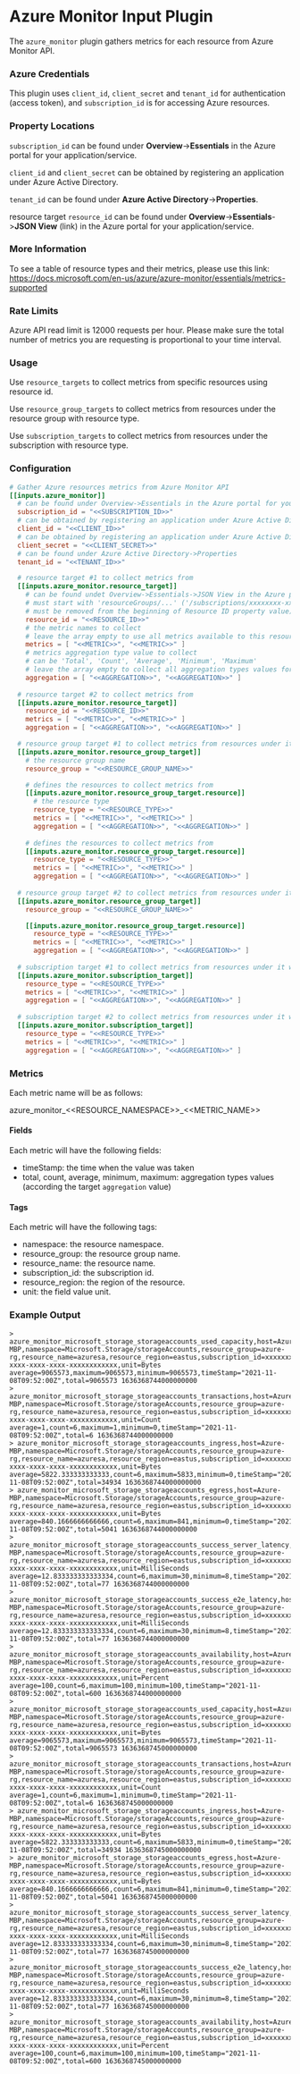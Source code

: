 # Azure Monitor Input Plugin

The `azure_monitor` plugin gathers metrics for each resource from Azure Monitor API.

### Azure Credentials

This plugin uses `client_id`, `client_secret` and `tenant_id` for authentication (access token),
and `subscription_id` is for accessing Azure resources.

### Property Locations

`subscription_id` can be found under **Overview**->**Essentials** in the Azure portal for your application/service.

`client_id` and `client_secret` can be obtained by registering an application under Azure Active Directory.

`tenant_id` can be found under **Azure Active Directory**->**Properties**.

resource target `resource_id` can be found under **Overview**->**Essentials**->**JSON View** (link) in the Azure 
portal for your application/service.

### More Information

To see a table of resource types and their metrics, please use this link:
<https://docs.microsoft.com/en-us/azure/azure-monitor/essentials/metrics-supported>

### Rate Limits

Azure API read limit is 12000 requests per hour. 
Please make sure the total number of metrics you are requesting is proportional to your time interval.

### Usage

Use `resource_targets` to collect metrics from specific resources using resource id.

Use `resource_group_targets` to collect metrics from resources under the resource group with resource type.

Use `subscription_targets` to collect metrics from resources under the subscription with resource type.

### Configuration

```toml
# Gather Azure resources metrics from Azure Monitor API
[[inputs.azure_monitor]]
  # can be found under Overview->Essentials in the Azure portal for your application/service
  subscription_id = "<<SUBSCRIPTION_ID>>"
  # can be obtained by registering an application under Azure Active Directory
  client_id = "<<CLIENT_ID>>"
  # can be obtained by registering an application under Azure Active Directory
  client_secret = "<<CLIENT_SECRET>>"
  # can be found under Azure Active Directory->Properties
  tenant_id = "<<TENANT_ID>>"

  # resource target #1 to collect metrics from
  [[inputs.azure_monitor.resource_target]]
    # can be found undet Overview->Essentials->JSON View in the Azure portal for your application/service
    # must start with 'resourceGroups/...' ('/subscriptions/xxxxxxxx-xxxx-xxxx-xxx-xxxxxxxxxxxx'
    # must be removed from the beginning of Resource ID property value)
    resource_id = "<<RESOURCE_ID>>"
    # the metric names to collect
    # leave the array empty to use all metrics available to this resource
    metrics = [ "<<METRIC>>", "<<METRIC>>" ]
    # metrics aggregation type value to collect
    # can be 'Total', 'Count', 'Average', 'Minimum', 'Maximum'
    # leave the array empty to collect all aggregation types values for each metric
    aggregation = [ "<<AGGREGATION>>", "<<AGGREGATION>>" ]
    
  # resource target #2 to collect metrics from
  [[inputs.azure_monitor.resource_target]]
    resource_id = "<<RESOURCE_ID>>"
    metrics = [ "<<METRIC>>", "<<METRIC>>" ]
    aggregation = [ "<<AGGREGATION>>", "<<AGGREGATION>>" ]

  # resource group target #1 to collect metrics from resources under it with resource type
  [[inputs.azure_monitor.resource_group_target]]
    # the resource group name
    resource_group = "<<RESOURCE_GROUP_NAME>>"

    # defines the resources to collect metrics from
    [[inputs.azure_monitor.resource_group_target.resource]]
      # the resource type
      resource_type = "<<RESOURCE_TYPE>>"
      metrics = [ "<<METRIC>>", "<<METRIC>>" ]
      aggregation = [ "<<AGGREGATION>>", "<<AGGREGATION>>" ]
    
    # defines the resources to collect metrics from
    [[inputs.azure_monitor.resource_group_target.resource]]
      resource_type = "<<RESOURCE_TYPE>>"
      metrics = [ "<<METRIC>>", "<<METRIC>>" ]
      aggregation = [ "<<AGGREGATION>>", "<<AGGREGATION>>" ]
      
  # resource group target #2 to collect metrics from resources under it with resource type
  [[inputs.azure_monitor.resource_group_target]]
    resource_group = "<<RESOURCE_GROUP_NAME>>"

    [[inputs.azure_monitor.resource_group_target.resource]]
      resource_type = "<<RESOURCE_TYPE>>"
      metrics = [ "<<METRIC>>", "<<METRIC>>" ]
      aggregation = [ "<<AGGREGATION>>", "<<AGGREGATION>>" ]
  
  # subscription target #1 to collect metrics from resources under it with resource type    
  [[inputs.azure_monitor.subscription_target]]
    resource_type = "<<RESOURCE_TYPE>>"
    metrics = [ "<<METRIC>>", "<<METRIC>>" ]
    aggregation = [ "<<AGGREGATION>>", "<<AGGREGATION>>" ]
    
  # subscription target #2 to collect metrics from resources under it with resource type    
  [[inputs.azure_monitor.subscription_target]]
    resource_type = "<<RESOURCE_TYPE>>"
    metrics = [ "<<METRIC>>", "<<METRIC>>" ]
    aggregation = [ "<<AGGREGATION>>", "<<AGGREGATION>>" ]
```

### Metrics

Each metric name will be as follows:

azure_monitor_<<RESOURCE_NAMESPACE>>_<<METRIC_NAME>>

#### Fields

Each metric will have the following fields:

- timeStamp: the time when the value was taken
- total, count, average, minimum, maximum: aggregation types values (according the target `aggregation` value)

#### Tags

Each metric will have the following tags:

- namespace: the resource namespace.
- resource_group: the resource group name.
- resource_name: the resource name.
- subscription_id: the subscription id.
- resource_region: the region of the resource.
- unit: the field value unit.

### Example Output

```shell
> azure_monitor_microsoft_storage_storageaccounts_used_capacity,host=Azure-MBP,namespace=Microsoft.Storage/storageAccounts,resource_group=azure-rg,resource_name=azuresa,resource_region=eastus,subscription_id=xxxxxxxx-xxxx-xxxx-xxxx-xxxxxxxxxxxx,unit=Bytes average=9065573,maximum=9065573,minimum=9065573,timeStamp="2021-11-08T09:52:00Z",total=9065573 1636368744000000000
> azure_monitor_microsoft_storage_storageaccounts_transactions,host=Azure-MBP,namespace=Microsoft.Storage/storageAccounts,resource_group=azure-rg,resource_name=azuresa,resource_region=eastus,subscription_id=xxxxxxxx-xxxx-xxxx-xxxx-xxxxxxxxxxxx,unit=Count average=1,count=6,maximum=1,minimum=0,timeStamp="2021-11-08T09:52:00Z",total=6 1636368744000000000
> azure_monitor_microsoft_storage_storageaccounts_ingress,host=Azure-MBP,namespace=Microsoft.Storage/storageAccounts,resource_group=azure-rg,resource_name=azuresa,resource_region=eastus,subscription_id=xxxxxxxx-xxxx-xxxx-xxxx-xxxxxxxxxxxx,unit=Bytes average=5822.333333333333,count=6,maximum=5833,minimum=0,timeStamp="2021-11-08T09:52:00Z",total=34934 1636368744000000000
> azure_monitor_microsoft_storage_storageaccounts_egress,host=Azure-MBP,namespace=Microsoft.Storage/storageAccounts,resource_group=azure-rg,resource_name=azuresa,resource_region=eastus,subscription_id=xxxxxxxx-xxxx-xxxx-xxxx-xxxxxxxxxxxx,unit=Bytes average=840.1666666666666,count=6,maximum=841,minimum=0,timeStamp="2021-11-08T09:52:00Z",total=5041 1636368744000000000
> azure_monitor_microsoft_storage_storageaccounts_success_server_latency,host=Azure-MBP,namespace=Microsoft.Storage/storageAccounts,resource_group=azure-rg,resource_name=azuresa,resource_region=eastus,subscription_id=xxxxxxxx-xxxx-xxxx-xxxx-xxxxxxxxxxxx,unit=MilliSeconds average=12.833333333333334,count=6,maximum=30,minimum=8,timeStamp="2021-11-08T09:52:00Z",total=77 1636368744000000000
> azure_monitor_microsoft_storage_storageaccounts_success_e2e_latency,host=Azure-MBP,namespace=Microsoft.Storage/storageAccounts,resource_group=azure-rg,resource_name=azuresa,resource_region=eastus,subscription_id=xxxxxxxx-xxxx-xxxx-xxxx-xxxxxxxxxxxx,unit=MilliSeconds average=12.833333333333334,count=6,maximum=30,minimum=8,timeStamp="2021-11-08T09:52:00Z",total=77 1636368744000000000
> azure_monitor_microsoft_storage_storageaccounts_availability,host=Azure-MBP,namespace=Microsoft.Storage/storageAccounts,resource_group=azure-rg,resource_name=azuresa,resource_region=eastus,subscription_id=xxxxxxxx-xxxx-xxxx-xxxx-xxxxxxxxxxxx,unit=Percent average=100,count=6,maximum=100,minimum=100,timeStamp="2021-11-08T09:52:00Z",total=600 1636368744000000000
> azure_monitor_microsoft_storage_storageaccounts_used_capacity,host=Azure-MBP,namespace=Microsoft.Storage/storageAccounts,resource_group=azure-rg,resource_name=azuresa,resource_region=eastus,subscription_id=xxxxxxxx-xxxx-xxxx-xxxx-xxxxxxxxxxxx,unit=Bytes average=9065573,maximum=9065573,minimum=9065573,timeStamp="2021-11-08T09:52:00Z",total=9065573 1636368745000000000
> azure_monitor_microsoft_storage_storageaccounts_transactions,host=Azure-MBP,namespace=Microsoft.Storage/storageAccounts,resource_group=azure-rg,resource_name=azuresa,resource_region=eastus,subscription_id=xxxxxxxx-xxxx-xxxx-xxxx-xxxxxxxxxxxx,unit=Count average=1,count=6,maximum=1,minimum=0,timeStamp="2021-11-08T09:52:00Z",total=6 1636368745000000000
> azure_monitor_microsoft_storage_storageaccounts_ingress,host=Azure-MBP,namespace=Microsoft.Storage/storageAccounts,resource_group=azure-rg,resource_name=azuresa,resource_region=eastus,subscription_id=xxxxxxxx-xxxx-xxxx-xxxx-xxxxxxxxxxxx,unit=Bytes average=5822.333333333333,count=6,maximum=5833,minimum=0,timeStamp="2021-11-08T09:52:00Z",total=34934 1636368745000000000
> azure_monitor_microsoft_storage_storageaccounts_egress,host=Azure-MBP,namespace=Microsoft.Storage/storageAccounts,resource_group=azure-rg,resource_name=azuresa,resource_region=eastus,subscription_id=xxxxxxxx-xxxx-xxxx-xxxx-xxxxxxxxxxxx,unit=Bytes average=840.1666666666666,count=6,maximum=841,minimum=0,timeStamp="2021-11-08T09:52:00Z",total=5041 1636368745000000000
> azure_monitor_microsoft_storage_storageaccounts_success_server_latency,host=Azure-MBP,namespace=Microsoft.Storage/storageAccounts,resource_group=azure-rg,resource_name=azuresa,resource_region=eastus,subscription_id=xxxxxxxx-xxxx-xxxx-xxxx-xxxxxxxxxxxx,unit=MilliSeconds average=12.833333333333334,count=6,maximum=30,minimum=8,timeStamp="2021-11-08T09:52:00Z",total=77 1636368745000000000
> azure_monitor_microsoft_storage_storageaccounts_success_e2e_latency,host=Azure-MBP,namespace=Microsoft.Storage/storageAccounts,resource_group=azure-rg,resource_name=azuresa,resource_region=eastus,subscription_id=xxxxxxxx-xxxx-xxxx-xxxx-xxxxxxxxxxxx,unit=MilliSeconds average=12.833333333333334,count=6,maximum=30,minimum=8,timeStamp="2021-11-08T09:52:00Z",total=77 1636368745000000000
> azure_monitor_microsoft_storage_storageaccounts_availability,host=Azure-MBP,namespace=Microsoft.Storage/storageAccounts,resource_group=azure-rg,resource_name=azuresa,resource_region=eastus,subscription_id=xxxxxxxx-xxxx-xxxx-xxxx-xxxxxxxxxxxx,unit=Percent average=100,count=6,maximum=100,minimum=100,timeStamp="2021-11-08T09:52:00Z",total=600 1636368745000000000
```
